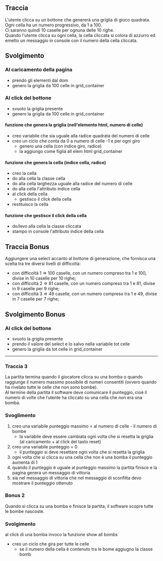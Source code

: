 ## Traccia

L'utente clicca su un bottone che genererà una griglia di gioco quadrata.  
Ogni cella ha un numero progressivo, da 1 a 100.  
Ci saranno quindi 10 caselle per ognuna delle 10 righe.  
Quando l'utente clicca su ogni cella, la cella cliccata si colora di azzurro ed emetto un messaggio in console con il numero della cella cliccata. 

## Svolgimento

### Al caricamento della pagina
- prendo gli elementi dal dom
- genero la griglia da 100 celle in grid_container

### Al click del bottone
- svuoto la griglia presente
- genero la griglia da 100 celle in grid_container

#### funzione che genera la griglia (nell'elemento html, numero di celle)
- creo variabile che sia uguale alla radice quadrata del numero di celle
- creo un ciclo che conta da 0 a numero di celle -1 e per ogni giro
    - genero una cella (con indice giro, radice)
    - la aggiungo come figlia all elem html grid_container

#### funzione che genera la cella (indice cella, radice)
- creo la cella
- do alla cella la classe cella
- do alla cella larghezza uguale alla radice del numero di celle
- do alla cella l'attributo indice cella
- al click della cella
    - gestisco il click della cella
- restituisco la cella

#### funzione che gestisce il click della cella
- do/levo alla cella la classe cliccata
- stampo in console l'attributo indice della cella

## Traccia Bonus

Aggiungere una select accanto al bottone di generazione, che fornisca una scelta tra tre diversi livelli di difficoltà:
- con difficoltà 1 => 100 caselle, con un numero compreso tra 1 e 100, divise in 10 caselle per 10 righe;
- con difficoltà 2 => 81 caselle, con un numero compreso tra 1 e 81, divise in 9 caselle per 9 righe;
- con difficoltà 3 => 49 caselle, con un numero compreso tra 1 e 49, divise in 7 caselle per 7 righe; 

## Svolgimento Bonus

### Al click del bottone
- svuoto la griglia presente
- prendo il valore del select e lo salvo nella variabile tot celle
- genero la griglia da tot celle in grid_container

--------------------------------------------------------------
### Traccia 3

La partita termina quando il giocatore clicca su una bomba o quando raggiunge il numero massimo possibile di numeri consentiti (ovvero quando ha rivelato tutte le celle che non sono bombe).   
Al termine della partita il software deve comunicare il punteggio, cioè il numero di volte che l’utente ha cliccato su una cella che non era una bomba.

### Svoglimento

1. creo una variabile punteggio massimo = al numero di celle - il numero di bombe
    - la variabile deve essere cambiata ogni volta che si resetta la griglia (al caricamento + al click del tasto reset)
2. creo una variabile punteggio = 0 
    -   il punteggio si deve resettare ogni volta che si resetta la griglia
2. ogni volta che si clicca su una cella che non è una bomba il punteggio aumenta di 1
3. quando il punteggio è uguale al punteggio massimo la partita finisce e la pagina genera un messaggio di vittoria
4. sia nel messaggio di vittoria che nel messaggio di sconfitta devo mostrare il punteggio ottenuto

### Bonus 2
Quando si clicca su una bomba e finisce la partita, il software scopre tutte le bombe nascoste.

### Svolgimento
al click di una bomba invoco la funzione show all bombs
- creo un ciclo che gira per tutte le celle
    - se il numero della cella è contenuto tra le bome aggiugno la classe bomb